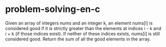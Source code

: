 # problem-solving-en-c
Given an array of integers nums and an integer k, an element nums[i] is considered good if it is strictly greater than the elements at indices i - k and i + k (if those indices exist). If neither of these indices exists, nums[i] is still considered good.  Return the sum of all the good elements in the array.
